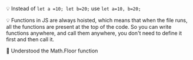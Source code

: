 💡 Instead of `let a =10; let b=20;` use `let a=10, b=20;`

💡 Functions in JS are always hoisted, which means that when the file runs, all the functions are present at the top of the code. So you can write functions anywhere, and call them anywhere, you don't need to define it first and then call it.

📔 Understood the Math.Floor function

